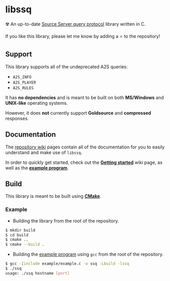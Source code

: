 # libssq

☢️ An up-to-date [Source Server query protocol](https://developer.valvesoftware.com/wiki/Server_queries) library written in C.

If you like this library, please let me know by adding a ⭐ to the repository!

## Support

This library supports all of the undeprecated A2S queries:
* `A2S_INFO`
* `A2S_PLAYER`
* `A2S_RULES`

It has **no dependencies** and is meant to be built on both **MS/Windows** and **UNIX-like** operating systems.

However, it does **not** currently support **Goldsource** and **compressed** responses.

## Documentation

The [repository wiki](https://github.com/BinaryAlien/libssq/wiki) pages contain all of the documentation for you to easily understand and make use of `libssq`.

In order to quickly get started, check out the [**Getting started**](https://github.com/BinaryAlien/libssq/wiki/Getting-started) wiki page, as well as the [**example program**](https://github.com/BinaryAlien/libssq/blob/main/example/example.c).

## Build

This library is meant to be built using [**CMake**](https://cmake.org/).

### Example

* Building the library from the root of the repository.

```sh
$ mkdir build
$ cd build
$ cmake ..
$ cmake --build .
```

* Building the [example program](https://github.com/BinaryAlien/libssq/blob/main/example/example.c) using `gcc` from the root of the repository.

```sh
$ gcc -Iinclude example/example.c -o ssq -Lbuild -lssq
$ ./ssq
usage: ./ssq hostname [port]
```
